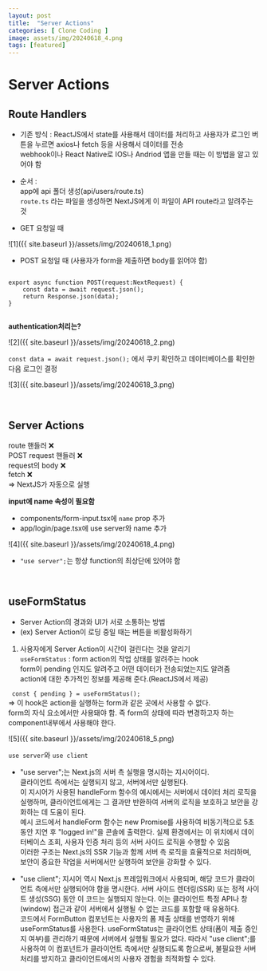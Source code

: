 ```yaml
---        
layout: post   
title:  "Server Actions"  
categories: [ Clone Coding ]   
image: assets/img/20240618_4.png  
tags: [featured]   
---     
```

  
# Server Actions  
  
## Route Handlers  
  
- 기존 방식 : ReactJS에서 state를 사용해서 데이터를 처리하고 사용자가 로그인 버튼을 누르면 axios나 fetch 등을 사용해서 데이터를 전송  
webhook이나 React Native로 IOS나 Andriod 앱을 만들 때는 이 방법을 알고 있어야 함  
  
- 순서 :   
app에 api 폴더 생성(api/users/route.ts)  
`route.ts` 라는 파일을 생성하면 NextJS에게 이 파일이 API route라고 알려주는 것  
- GET 요청일 때  
  
![1]({{ site.baseurl }}/assets/img/20240618_1.png)  
  
  
- POST 요청일 때 (사용자가 form을 제출하면 body를 읽어야 함)  
  
```  
  
export async function POST(request:NextRequest) {  
    const data = await request.json();  
    return Response.json(data);  
}  
  
```  
  
**authentication처리는?**   
  
![2]({{ site.baseurl }}/assets/img/20240618_2.png)  
  
`const data = await request.json();` 에서 쿠키 확인하고 데이터베이스를 확인한 다음 로그인 결정  
  
![3]({{ site.baseurl }}/assets/img/20240618_3.png)  
  
<br>  
  
## Server Actions  
route 핸들러 ❌  
POST request 핸들러 ❌  
request의 body ❌  
fetch ❌  
=> NextJS가 자동으로 실행  
  
**input에 name 속성이 필요함**  
- components/form-input.tsx에 `name` prop 추가  
- app/login/page.tsx에 use server와 name 추가  
  
![4]({{ site.baseurl }}/assets/img/20240618_4.png)  
  
- `"use server";`는 항상 function의 최상단에 있어야 함  
  
<br>  
  
## useFormStatus  
- Server Action의 경과와 UI가 서로 소통하는 방법  
- (ex) Server Action이 로딩 중일 때는 버튼을 비활성화하기  
1. 사용자에게 Server Action이 시간이 걸린다는 것을 알리기  
`useFormStatus` : form action의 작업 상태를 알려주는 hook  
form이 pending 인지도 알려주고 어떤 데이터가 전송되었는지도 알려줌  
action에 대한 추가적인 정보를 제공해 준다.(ReactJS에서 제공)  
  
` const { pending } = useFormStatus();`  
=> 이 hook은 action을 실행하는 form과 같은 곳에서 사용할 수 없다.  
form의 자식 요소에서만 사용돼야 함. 즉 form의 상태에 따라 변경하고자 하는 component내부에서 사용해야 한다.  
  
![5]({{ site.baseurl }}/assets/img/20240618_5.png)  
  
`use server`와 `use client`  
- "use server";는 Next.js의 서버 측 실행을 명시하는 지시어이다.   
클라이언트 측에서는 실행되지 않고, 서버에서만 실행된다.   
이 지시어가 사용된 handleForm 함수의 예시에서는 서버에서 데이터 처리 로직을 실행하며, 클라이언트에게는 그 결과만 반환하여 서버의 로직을 보호하고 보안을 강화하는 데 도움이 된다.  
예시 코드에서 handleForm 함수는 new Promise를 사용하여 비동기적으로 5초 동안 지연 후 "logged in!"을 콘솔에 출력한다. 실제 환경에서는 이 위치에서 데이터베이스 조회, 사용자 인증 처리 등의 서버 사이드 로직을 수행할 수 있음  
이러한 구조는 Next.js의 SSR 기능과 함께 서버 측 로직을 효율적으로 처리하며, 보안이 중요한 작업을 서버에서만 실행하여 보안을 강화할 수 있다.  
  
- "use client"; 지시어 역시 Next.js 프레임워크에서 사용되며, 해당 코드가 클라이언트 측에서만 실행되어야 함을 명시한다. 서버 사이드 렌더링(SSR) 또는 정적 사이트 생성(SSG) 동안 이 코드는 실행되지 않는다. 이는 클라이언트 특정 API나 창(window) 접근과 같이 서버에서 실행될 수 없는 코드를 포함할 때 유용하다.   
코드에서 FormButton 컴포넌트는 사용자의 폼 제출 상태를 반영하기 위해 useFormStatus를 사용한다. useFormStatus는 클라이언트 상태(폼이 제출 중인지 여부)를 관리하기 때문에 서버에서 실행될 필요가 없다. 따라서 "use client";를 사용하여 이 컴포넌트가 클라이언트 측에서만 실행되도록 함으로써, 불필요한 서버 처리를 방지하고 클라이언트에서의 사용자 경험을 최적화할 수 있다.  
  